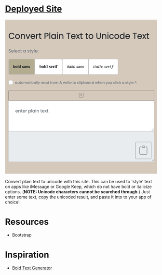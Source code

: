 # [Deployed Site](https://tounicode.netlify.app/)

![main page](./images-github/main-page.png)

Convert plain text to unicode with this site. This can be used to 'style' text on apps like iMessage or Google Keep, which do not have bold or italicize options. (**NOTE: Unicode characters cannot be searched through.**) Just enter some text, copy the unicoded result, and paste it into to your app of choice!

# Resources

- Bootstrap

# Inspiration

- [Bold Text Generator](https://lingojam.com/BoldTextGenerator)
